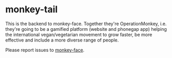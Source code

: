 monkey-tail
===========

This  is the backend to monkey-face. Together they're OperationMonkey, i.e. they're going to be a gamified platform (website and phonegap app) helping the international vegan/vegetarian movement to grow faster, be more effective and include a more diverse range of people.

Please report issues to [monkey-face](https://github.com/OperationMonkey/monkey-face/issues).
